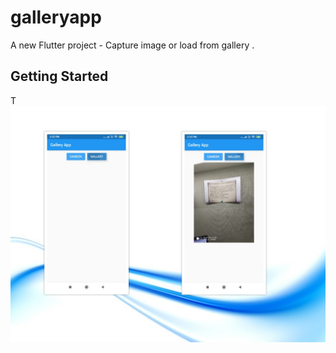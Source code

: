 # galleryapp

A new Flutter project - Capture image or load from gallery .

## Getting Started

T![alt text](https://github.com/mekotlin/GalleryApp/blob/master/GalleryApp.jpg)
